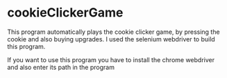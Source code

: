 # cookieClickerGame
This program automatically plays the cookie clicker game, by pressing the cookie and also buying upgrades. I used the selenium webdriver to build this program.

If you want to use this program you have to install the chrome webdriver and also enter its path in the program
